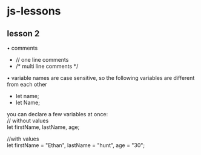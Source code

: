 # js-lessons

## lesson 2
• comments
- // one line comments
- /* multi line comments */

• variable names are case sensitive, so the following variables are different from each other
- let name;
- let Name;

you can declare a few variables at once:<br />
// without values<br />
let firstName, lastName, age;

//with values<br />
let firstName = "Ethan", lastName = "hunt", age = "30";
